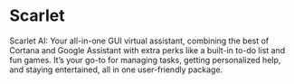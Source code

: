 # Scarlet
Scarlet AI: Your all-in-one GUI virtual assistant, combining the best of Cortana and Google Assistant with extra perks like a built-in to-do list and fun games. It’s your go-to for managing tasks, getting personalized help, and staying entertained, all in one user-friendly package.
